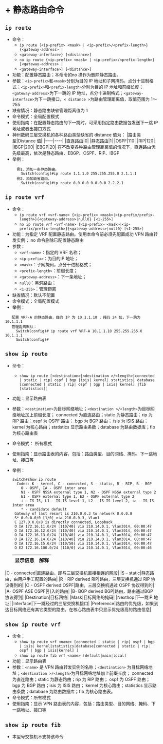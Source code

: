 # + 静态路由命令

## `ip route`

- 命令：
  + `ip route {<ip-prefix> <mask> | <ip-prefix>/<prefix-length>} {<gateway-address> |`
  + `<gateway-interface>} [<distance>]`
  + `no ip route {<ip-prefix> <mask> | <ip-prefix>/<prefix-length>} [<gateway-address> |`
  + `<gateway-interface>] [<distance>]`
- 功能：配置静态路由；本命令的no 操作为删除静态路由。
- 参数：`<ip-prefix>`和`<mask>`分别为目的 IP 地址和子网掩码，点分十进制格式；`<ip-prefix>`和`<prefix-length>`分别为目的 IP 地址和前缀长度；`<gateway-address>`为下一跳的 IP 地址，点分十进制格式；`<gateway-interface>`为下一跳接口，`< distance >`为路由管理距离值，取值范围为 1～255 
- 缺省情况：静态路由缺省管理距离值为 1 
- 命令模式：全局配置模式
- 使用指南：在配置静态路由的下一跳时，可采用指定路由数据包发送下一跳 IP 地址或者出接口方式
- 神州数码三层交换机的各种路由类型缺省的 distance 值为：
    |路由类型|Distance 值|
    |----|----|
    |直连路由|0|
    |静态路由|1|
    |OSPF|110|
    |RIP|120|
    |IBGP|200|
    |EBGP|20|
    在不改变各种路由管理距离值的情况下，直连路由优先级最高，依次是静态路由、EBGP、OSPF、RIP、IBGP
- 举例：
  ```text
    例1．添加一条静态路由。
      Switch(config)#ip route 1.1.1.0 255.255.255.0 2.1.1.1
    例2．添加缺省路由。
      Switch(config)#ip route 0.0.0.0 0.0.0.0 2.2.2.1
  ```

## `ip route vrf`

- 命令： 
  + `ip route vrf <vrf-name> {<ip-prefix> <mask>|<ip-prefix/prefix-length>}{<gateway-address>|null0} [<1-255>]`
  + `no ip route vrf <vrf-name> {<ip-prefix> <mask>|<ip-prefix/prefix-length>}{<gateway-address>|null0} [<1-255>]`
- 功能：为指定 VRF 配置静态路由。使用本命令前必须先配置成功 VPN 路由转发实例； no 命令删除已配置静态路由
- 参数：
  +  `<vrf-name>`：指定的 VRF 名称；
  +  `<ip-prefix>`：为目的IP 地址；
  +  `<mask>`：子网掩码，点分十进制格式；
  +  `<prefix-length>`：前缀长度；
  +  `<gateway-address>`：下一条地址；
  +  `null0`：黑洞路由；
  +  `<1-255>`：管理距离
- 缺省情况：默认不配置
- 命令模式：全局配置模式
- 举例：

 ```text
    配置 VRF-A 的静态路由，目的 IP 为 10.1.1.10 ，掩码 24 位，下一跳为 10.1.1.1 
    管理距离默认：
      Switch(config)# ip route vrf VRF-A 10.1.1.10 255.255.255.0 10.1.1.1
      Switch(config)#
  ```

## `show ip route`

- 命令：
  + `show ip route [<destination>|<destination >/<length>|connected | static | rip| ospf | bgp |isis| kernel| statistics| database [connected | static | rip| ospf | bgp | isis| kernel] |fib [statistics]]`
- 功能：显示路由表
- 参数：`<destination>`为目标网络地址；`<destination >/<length>`为目标网络地址加上前缀长度； connected 为直连路由；static 为静态路由；rip 为 RIP 路由；ospf 为 OSPF 路由； bgp 为
 BGP 路由； isis 为 ISIS 路由；kernel 为核心路由；statistics 显示路由条数；database 为路由数据库；fib 为核心路由表
- 命令模式： 所有模式
- 使用指南：显示路由表的内容，包括：路由类型、目的网络、掩码、下一跳地址、接口等
- 举例：

  ```text
  switch#show ip route
    Codes: K - kernel, C - connected, S - static, R - RIP, B - BGP
      O - OSPF, IA - OSPF inter area
      N1 - OSPF NSSA external type 1, N2 - OSPF NSSA external type 2
      E1 - OSPF external type 1, E2 - OSPF external type 2
      i - IS-IS, L1 - IS-IS level-1, L2 - IS-IS level-2, ia - IS-IS inter area
      * - candidate default
   Gateway of last resort is 210.0.0.3 to network 0.0.0.0
   S* 0.0.0.0/0 [1/0] via 210.0.0.3, Vlan1
   C 127.0.0.0/8 is directly connected, Loopback
   O IA 172.16.11.0/24 [110/40] via 210.14.0.1, Vlan3014, 00:00:47
   O IA 172.16.12.0/24 [110/40] via 210.14.0.1, Vlan3014, 00:00:47
   O IA 172.16.13.0/24 [110/40] via 210.14.0.1, Vlan3014, 00:00:47
   O IA 172.16.14.0/24 [110/40] via 210.14.0.1, Vlan3014, 00:00:47
   O IA 172.16.15.0/24 [110/50] via 210.14.0.1, Vlan3014, 00:00:47
   O E2 172.16.100.0/24 [110/0] via 210.14.0.1, Vlan3014, 00:00:46
  ```
  |显示信息|解释|
  |----|----|
|C - connected|直连路由，即与三层交换机直接相连的网段|
|S – static|静态路由，由用户手工配置的路由|
|R - RIP derived RIP|路由，三层交换机通过 RIP 协议得到的|
|O - OSPF derived OSPF|路由，三层交换机通过 OSPF 协议得到的|
|A- OSPF ASE OSPF|引入的路由|
|B- BGP derived BGP|路由，路由通过BGP 协议得到|
|Destination|目标网络|
|Mask|目标网络的掩码|
|Nexthop|下一跳IP 地址|
|Interface|下一跳经过的三层交换机接口|
|Preference|路由的优先级，如果到达目标网络还有其它类型的路由，在核心路由表中只显示优先级高的路由信息|

## `show ip route vrf`

- 命令：
  + `show ip route vrf <name> [connected | static | rip| ospf | bgp | isis| kernel|statistics|database[connected | static | rip| ospf | bgp | isis|kernel] ]`
  + `show ip route fib vrf <name> [default|main|local]`
- 功能：显示路由表
- 参数：`<name>` 是 VPN 路由转发实例的名称；`<destination>` 为目标网络地址；`<destination >/<length>`为目标网络地址加上前缀长度； connected 为直连路由；static 为静态路由；rip 为 RIP 路由； ospf 为 OSPF 路由； bgp 为 BGP 路由；isis 为 ISIS 路由； kernel 为核心路由；statistics 显示路由条数；database 为路由数据库；fib 为核心路由表。
- 命令模式：所有模式
- 使用指南：显示 VPN 路由表的内容，包括：路由类型、目的网络、掩码、下一跳地址、接口等

## `show ip route fib`

- 本型号交换机不支持该命令
